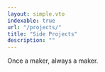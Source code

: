```yaml
---
layout: simple.vto
indexable: true
url: "/projects/"
title: "Side Projects"
description: ""
---
```


Once a maker, always a maker.